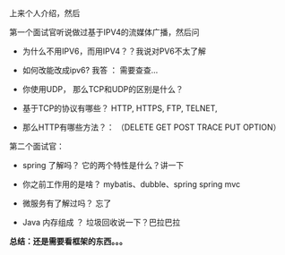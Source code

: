 上来个人介绍，然后

第一个面试官听说做过基于IPV4的流媒体广播，然后问

- 为什么不用IPV6，而用IPV4？？我说对PV6不太了解

- 如何改能改成ipv6? 我答 ： 需要查查...

- 你使用UDP， 那么TCP和UDP的区别是什么？

- 基于TCP的协议有哪些？ HTTP, HTTPS, FTP, TELNET,

- 那么HTTP有哪些方法？： （DELETE GET POST TRACE PUT OPTION）

第二个面试官：

- spring 了解吗？ 它的两个特性是什么？讲一下

- 你之前工作用的是啥？  mybatis、dubble、spring spring mvc

- 微服务有了解过吗？ 忘了

- Java 内存组成 ？ 垃圾回收说一下？巴拉巴拉



**总结：还是需要看框架的东西。。。**

